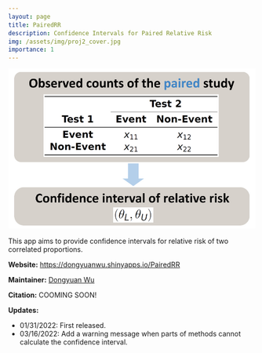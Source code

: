 ```yaml
---
layout: page
title: PairedRR
description: Confidence Intervals for Paired Relative Risk
img: /assets/img/proj2_cover.jpg
importance: 1
---
```


<img src="/assets/img/proj2_cover.jpg" style="max-width: 100%"/>

This app aims to provide confidence intervals for relative risk of two correlated proportions.

**Website:** <a href="https://dongyuanwu.shinyapps.io/PairedRR" target="_blank">https://dongyuanwu.shinyapps.io/PairedRR</a>

**Maintainer:** <a href="https://dongyuanwu.github.io" target="_blank">Dongyuan Wu</a>

**Citation:** COOMING SOON!

**Updates:** 

- 01/31/2022: First released.
- 03/16/2022: Add a warning message when parts of methods cannot calculate the confidence interval.